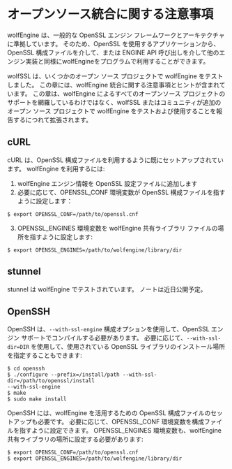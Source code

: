 # オープンソース統合に関する注意事項

wolfEngine は、一般的な OpenSSL エンジン フレームワークとアーキテクチャに準拠しています。 そのため、OpenSSL を使用するアプリケーションから、OpenSSL 構成ファイルを介して、または ENGINE API 呼び出しを介して他のエンジン実装と同様にwolfEngineをプログラムで利用することができます。

wolfSSL は、いくつかのオープン ソース プロジェクトで wolfEngine をテストしました。 この章には、wolfEngine 統合に関する注意事項とヒントが含まれています。 この章は、wolfEngine によるすべてのオープンソース プロジェクトのサポートを網羅しているわけではなく、wolfSSL またはコミュニティが追加のオープン ソース プロジェクトで wolfEngine をテストおよび使用することを報告するにつれて拡張されます。



## cURL

cURL は、OpenSSL 構成ファイルを利用するように既にセットアップされています。 wolfEngine を利用するには:

1. wolfEngine エンジン情報を OpenSSL 設定ファイルに追加します
2. 必要に応じて、OPENSSL_CONF 環境変数が OpenSSL 構成ファイルを指すように設定します：


```
$ export OPENSSL_CONF=/path/to/openssl.cnf
```
3. OPENSSL_ENGINES 環境変数を wolfEngine 共有ライブラリ ファイルの場所を指すように設定します:

```
$ export OPENSSL_ENGINES=/path/to/wolfengine/library/dir
```
## stunnel

stunnel は wolfEngine でテストされています。 ノートは近日公開予定。

## OpenSSH

OpenSSH は、`--with-ssl-engine` 構成オプションを使用して、OpenSSL エンジン サポートでコンパイルする必要があります。 必要に応じて、`--with-ssl-dir=DIR` を使用して、使用されている OpenSSL ライブラリのインストール場所を指定することもできます:

```
$ cd openssh
$ ./configure --prefix=/install/path --with-ssl-dir=/path/to/openssl/install
--with-ssl-engine
$ make
$ sudo make install
```

OpenSSH には、wolfEngine を活用するための OpenSSL 構成ファイルのセットアップも必要です。 必要に応じて、OPENSSL_CONF 環境変数を構成ファイルを指すように設定できます。 OPENSSL_ENGINES 環境変数も、wolfEngine 共有ライブラリの場所に設定する必要があります:


```
$ export OPENSSL_CONF=/path/to/openssl.cnf
$ export OPENSSL_ENGINES=/path/to/wolfengine/library/dir
```

